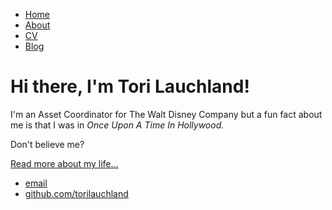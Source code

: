 <!DOCTYPE html>
<html>
	<head>
		<title> Tori Lauchland, Asset Coordinator for The Walt Disney Company </title>
	</head>
	<body>
		<nav>
    		<ul>
        		<li><a href="/">Home</a></li>
	        	<li><a href="/about">About</a></li>
        		<li><a href="/cv">CV</a></li>
        		<li><a href="/blog">Blog</a></li>
    		</ul>
		</nav>
		<div class="container">
    		<div class="blurb">
        		<h1>Hi there, I'm Tori Lauchland!</h1>
				<p>I'm an Asset Coordinator for The Walt Disney Company but a fun fact about me is that I was in <em> Once Upon A Time In Hollywood. </em> <p> Don't believe me? </p> <a href="/about"> Read more about my life... </a></p>
    		</div><!-- /.blurb -->
		</div><!-- /.container -->
		<footer>
    		<ul>
        		<li><a href="mailto:torilauchland@gmail.com">email</a></li>
        		<li><a href="https://github.com/torilauchland">github.com/torilauchland</a></li>
			</ul>
		</footer>
	</body>
</html>
